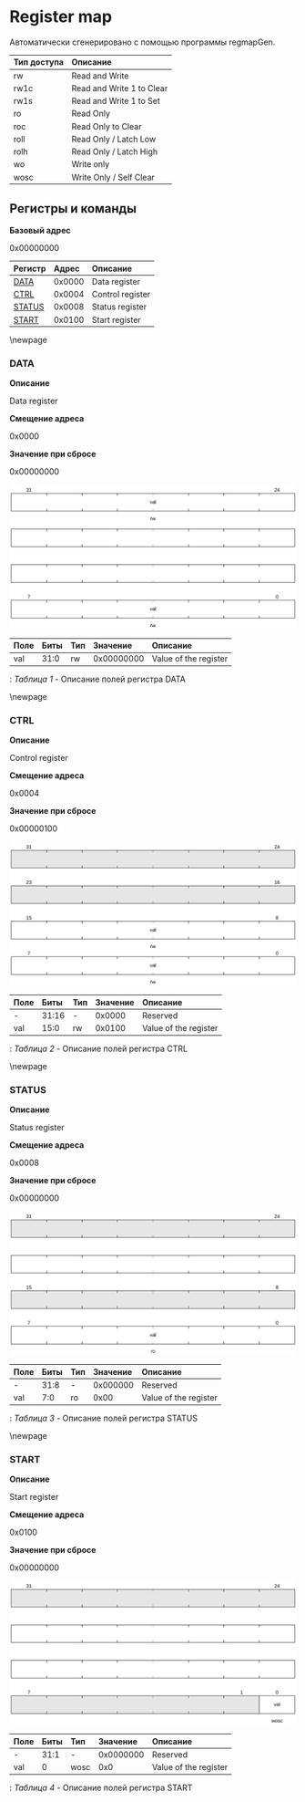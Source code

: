 # Register map

Автоматически сгенерировано с помощью программы regmapGen.

| Тип доступа | Описание                  |
| :---------- | :------------------------ |
| rw          | Read and Write            |
| rw1c        | Read and Write 1 to Clear |
| rw1s        | Read and Write 1 to Set   |
| ro          | Read Only                 |
| roc         | Read Only to Clear        |
| roll        | Read Only / Latch Low     |
| rolh        | Read Only / Latch High    |
| wo          | Write only                |
| wosc        | Write Only / Self Clear   |

## **Регистры и команды**

**Базовый адрес**

0x00000000

| Регистр                  | Адрес      | Описание    |
| :---                     | :---       | :---        |
| [DATA](#data)            | 0x0000     | Data register |
| [CTRL](#ctrl)            | 0x0004     | Control register |
| [STATUS](#status)        | 0x0008     | Status register |
| [START](#start)          | 0x0100     | Start register |


\newpage

### **DATA**

**Описание**

Data register

**Смещение адреса**

0x0000

**Значение при сбросе**

0x00000000

![](md_img/data.svg)

| Поле             | Биты   | Тип             | Значение   | Описание    |
| :---             | :---   | :---            | :---       | :---        |
| val              | 31:0   | rw              | 0x00000000 | Value of the register |
: *Таблица 1* - Описание полей регистра DATA


\newpage

### **CTRL**

**Описание**

Control register

**Смещение адреса**

0x0004

**Значение при сбросе**

0x00000100

![](md_img/ctrl.svg)

| Поле             | Биты   | Тип             | Значение   | Описание    |
| :---             | :---   | :---            | :---       | :---        |
| -                | 31:16  | -               | 0x0000     | Reserved |
| val              | 15:0   | rw              | 0x0100     | Value of the register |
: *Таблица 2* - Описание полей регистра CTRL


\newpage

### **STATUS**

**Описание**

Status register

**Смещение адреса**

0x0008

**Значение при сбросе**

0x00000000

![](md_img/status.svg)

| Поле             | Биты   | Тип             | Значение   | Описание    |
| :---             | :---   | :---            | :---       | :---        |
| -                | 31:8   | -               | 0x000000   | Reserved |
| val              | 7:0    | ro              | 0x00       | Value of the register |
: *Таблица 3* - Описание полей регистра STATUS


\newpage

### **START**

**Описание**

Start register

**Смещение адреса**

0x0100

**Значение при сбросе**

0x00000000

![](md_img/start.svg)

| Поле             | Биты   | Тип             | Значение   | Описание    |
| :---             | :---   | :---            | :---       | :---        |
| -                | 31:1   | -               | 0x0000000  | Reserved |
| val              | 0      | wosc            | 0x0        | Value of the register |
: *Таблица 4* - Описание полей регистра START

